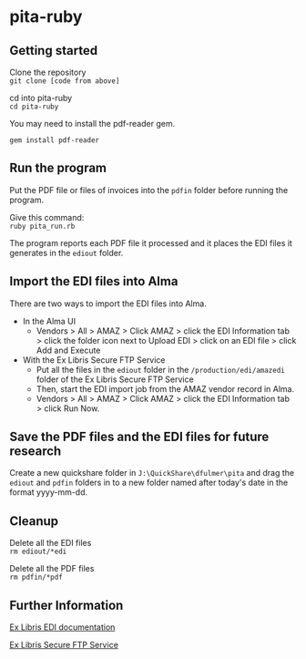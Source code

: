 # pita-ruby

## Getting started

Clone the repository  
```git clone [code from above]``` 

cd into pita-ruby  
```cd pita-ruby```

You may need to install the pdf-reader gem.

```gem install pdf-reader```

## Run the program
Put the PDF file or files of invoices into the `pdfin` folder before running the program.

Give this command:  
```ruby pita_run.rb```

The program reports each PDF file it processed and it places the EDI files it generates in the `ediout` folder.  
  
## Import the EDI files into Alma
There are two ways to import the EDI files into Alma.

* In the Alma UI
  * Vendors > All > AMAZ > Click AMAZ > click the EDI Information tab > click the folder icon next to Upload EDI > click on an EDI file > click Add and Execute
* With the Ex Libris Secure FTP Service
  * Put all the files in the `ediout` folder in the `/production/edi/amazedi` folder of the Ex Libris Secure FTP Service
  * Then, start the EDI import job from the AMAZ vendor record in Alma.
  * Vendors > All > AMAZ > Click AMAZ > click the EDI Information tab > click Run Now.
  
## Save the PDF files and the EDI files for future research
Create a new quickshare folder in `J:\QuickShare\dfulmer\pita` and drag the `ediout` and `pdfin` folders in to a new folder named after today's date in the format yyyy-mm-dd.

## Cleanup
Delete all the EDI files  
```rm ediout/*edi```

Delete all the PDF files  
```rm pdfin/*pdf```

## Further Information
[Ex Libris EDI documentation](https://knowledge.exlibrisgroup.com/Alma/Product_Documentation/010Alma_Online_Help_(English)/090Integrations_with_External_Systems/020Acquisitions/020Electronic_Data_Interchange_(EDI))

[Ex Libris Secure FTP Service](https://knowledge.exlibrisgroup.com/Alma/Product_Documentation/010Alma_Online_Help_(English)/050Administration/050Configuring_General_Alma_Functions/050External_Systems/055Configuring_ExL_Secure_FTP_Service)
